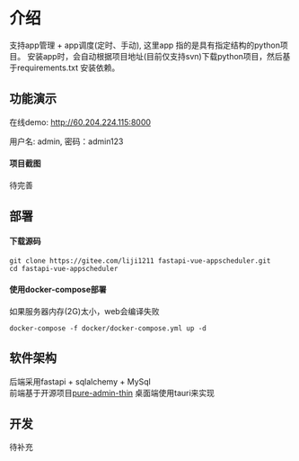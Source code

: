 # 介绍
支持app管理 + app调度(定时、手动), 这里app 指的是具有指定结构的python项目。
安装app时，会自动根据项目地址(目前仅支持svn)下载python项目，然后基于requirements.txt 安装依赖。

## 功能演示
在线demo: http://60.204.224.115:8000

用户名: admin, 密码：admin123

#### 项目截图
待完善

## 部署
#### 下载源码
```shell
git clone https://gitee.com/liji1211 fastapi-vue-appscheduler.git
cd fastapi-vue-appscheduler
```
#### 使用docker-compose部署
如果服务器内存(2G)太小，web会编译失败
```shell
docker-compose -f docker/docker-compose.yml up -d
```

## 软件架构
后端采用fastapi + sqlalchemy + MySql<br>
前端基于开源项目[pure-admin-thin](https://github.com/pure-admin/pure-admin-thin)
桌面端使用tauri来实现

## 开发
待补充